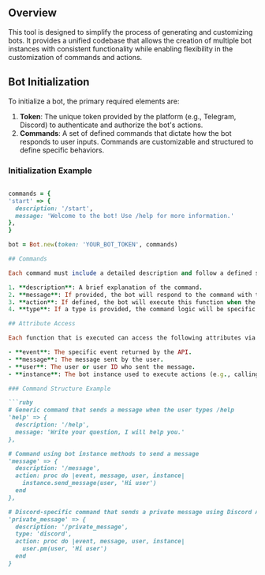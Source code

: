 ## Overview

This tool is designed to simplify the process of generating and customizing bots. It provides a unified codebase that allows the creation of multiple bot instances with consistent functionality while enabling flexibility in the customization of commands and actions.

## Bot Initialization

To initialize a bot, the primary required elements are:

1. **Token**: The unique token provided by the platform (e.g., Telegram, Discord) to authenticate and authorize the bot's actions.
2. **Commands**: A set of defined commands that dictate how the bot responds to user inputs. Commands are customizable and structured to define specific behaviors.

### Initialization Example

```ruby

commands = {
'start' => {
  description: '/start',
  message: 'Welcome to the bot! Use /help for more information.'
},
}

bot = Bot.new(token: 'YOUR_BOT_TOKEN', commands)

## Commands

Each command must include a detailed description and follow a defined structure, utilizing Procs for dynamic and reusable logic. The commands are parameterized as follows:

1. **description**: A brief explanation of the command.
2. **message**: If provided, the bot will respond to the command with this predefined message.
3. **action**: If defined, the bot will execute this function when the command is triggered.
4. **type**: If a type is provided, the command logic will be specific to the bot type (e.g., Telegram, Discord).

## Attribute Access

Each function that is executed can access the following attributes via **Procs** to handle dynamic behavior:

- **event**: The specific event returned by the API.
- **message**: The message sent by the user.
- **user**: The user or user ID who sent the message.
- **instance**: The bot instance used to execute actions (e.g., calling `send_message`).

### Command Structure Example

```ruby
# Generic command that sends a message when the user types /help
'help' => {
  description: '/help',
  message: 'Write your question, I will help you.'
},

# Command using bot instance methods to send a message
'message' => {
  description: '/message',
  action: proc do |event, message, user, instance|
    instance.send_message(user, 'Hi user')
  end
},

# Discord-specific command that sends a private message using Discord API
'private_message' => {
  description: '/private_message',
  type: 'discord',
  action: proc do |event, message, user, instance|
    user.pm(user, 'Hi user')
  end
}


